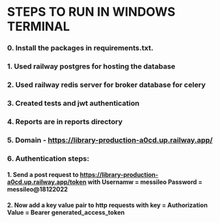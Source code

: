 # STEPS TO RUN IN WINDOWS TERMINAL
### 0. Install the packages in requirements.txt. 
### 1. Used railway postgres for hosting the database
### 2. Used railway redis server for broker database for celery  
### 3. Created tests and jwt authentication
### 4. Reports are in reports directory
### 5. Domain - https://library-production-a0cd.up.railway.app/
### 6. Authentication steps: 
#### 1. Send a post request to https://library-production-a0cd.up.railway.app/token  with Usernamw = messileo  Password = messileo@18122022
#### 2. Now add a key value pair to http requests with key = Authorization   Value = Bearer generated_access_token
